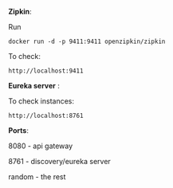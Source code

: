 **Zipkin**:

Run 
```
docker run -d -p 9411:9411 openzipkin/zipkin
```
To check: 
```
http://localhost:9411
```



**Eureka server** :

To check instances: 
```
http://localhost:8761
```


**Ports**:

8080 - api gateway

8761 - discovery/eureka server

random - the rest